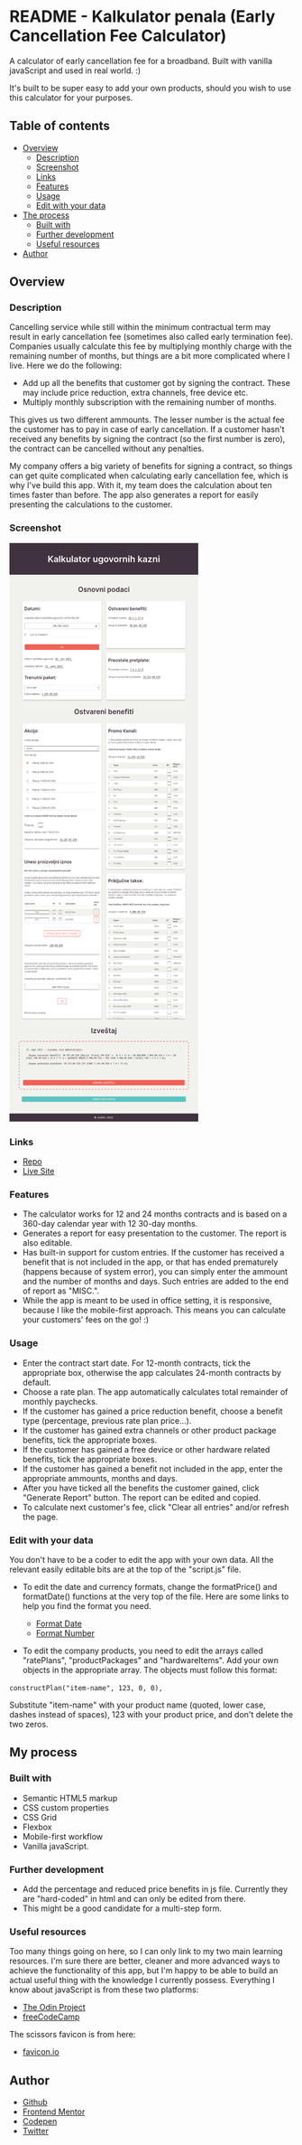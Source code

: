 # README - Kalkulator penala (Early Cancellation Fee Calculator)

A calculator of early cancellation fee for a broadband. Built with vanilla javaScript and used in real world. :)

It's built to be super easy to add your own products, should you wish to use this calculator for your purposes.

## Table of contents

- [Overview](#overview)
  - [Description](#description)
  - [Screenshot](#screenshot)
  - [Links](#links)
  - [Features](#features)
  - [Usage](#usage)
  - [Edit with your data](#edit-with-your-data)
- [The process](#the-process)
  - [Built with](#built-with)
  - [Further development](#further-development)
  - [Useful resources](#useful-resources)
- [Author](#author)

## Overview

### Description

Cancelling service while still within the minimum contractual term may result in early cancellation fee (sometimes also called early termination fee). Companies usually calculate this fee by multiplying monthly charge with the remaining number of months, but things are a bit more complicated where I live. Here we do the following:

- Add up all the benefits that customer got by signing the contract. These may include price reduction, extra channels, free device etc.
- Multiply monthly subscription with the remaining number of months.

This gives us two different ammounts. The lesser number is the actual fee the customer has to pay in case of early cancellation. If a customer hasn't received any benefits by signing the contract (so the first number is zero), the contract can be cancelled without any penalties.

My company offers a big variety of benefits for signing a contract, so things can get quite complicated when calculating early cancellation fee, which is why I've build this app. With it, my team does the calculation about ten times faster than before. The app also generates a report for easily presenting the calculations to the customer.

### Screenshot

![](screenshot.png)

### Links

- [Repo](https://github.com/je-jo/kalkulator-penala)
- [Live Site](https://kalkulator-penala.netlify.app/)

### Features

- The calculator works for 12 and 24 months contracts and is based on a 360-day calendar year with 12 30-day months.
- Generates a report for easy presentation to the customer. The report is also editable.
- Has built-in support for custom entries. If the customer has received a benefit that is not included in the app, or that has ended prematurely (happens because of system error), you can simply enter the ammount and the number of months and days. Such entries are added to the end of report as "MISC.". 
- While the app is meant to be used in office setting, it is responsive, because I like the mobile-first approach. This means you can calculate your customers' fees on the go! :)

### Usage

- Enter the contract start date. For 12-month contracts, tick the appropriate box, otherwise the app calculates 24-month contracts by default.
- Choose a rate plan. The app automatically calculates total remainder of monthly paychecks.
- If the customer has gained a price reduction benefit, choose a benefit type (percentage, previous rate plan price...).
- If the customer has gained extra channels or other product package benefits, tick the appropriate boxes.
- If the customer has gained a free device or other hardware related benefits, tick the appropriate boxes.
- If the customer has gained a benefit not included in the app, enter the appropriate ammounts, months and days.
- After you have ticked all the benefits the customer gained, click "Generate Report" button. The report can be edited and copied.
- To calculate next customer's fee, click "Clear all entries" and/or refresh the page.

### Edit with your data

You don't have to be a coder to edit the app with your own data. All the relevant easily editable bits are at the top of the "script.js" file.

- To edit the date and currency formats, change the formatPrice() and formatDate() functions at the very top of the file. Here are some links to help you find the format you need.

  - [Format Date](https://developer.mozilla.org/en-US/docs/Web/JavaScript/Reference/Global_Objects/Date/toLocaleString)
  - [Format Number](https://developer.mozilla.org/en-US/docs/Web/JavaScript/Reference/Global_Objects/Number/toLocaleString)

- To edit the company products, you need to edit the arrays called "ratePlans", "productPackages" and "hardwareItems". Add your own objects in the appropriate array. The objects must follow this format:

`constructPlan("item-name", 123, 0, 0),`

Substitute "item-name" with your product name (quoted, lower case, dashes instead of spaces), 123 with your product price, and don't delete the two zeros.

## My process

### Built with

- Semantic HTML5 markup
- CSS custom properties
- CSS Grid
- Flexbox
- Mobile-first workflow
- Vanilla javaScript.

### Further development

- Add the percentage and reduced price benefits in js file. Currently they are "hard-coded" in html and can only be edited from there.
- This might be a good candidate for a multi-step form.


### Useful resources

Too many things going on here, so I can only link to my two main learning resources. I'm sure there are better, cleaner and more advanced ways to achieve the functionality of this app, but I'm happy to be able to build an actual useful thing with the knowledge I currently possess. Everything I know about javaScript is from these two platforms:

- [The Odin Project](https://www.theodinproject.com/)
- [freeCodeCamp](https://www.freecodecamp.org/)

The scissors favicon is from here:
- [favicon.io](https://favicon.io/)

## Author

- [Github](https://github.com/je-jo)
- [Frontend Mentor](https://www.frontendmentor.io/profile/je-jo)
- [Codepen](https://codepen.io/je-jo)
- [Twitter](https://twitter.com/jelena_jo_)